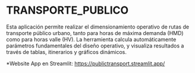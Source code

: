 # TRANSPORTE_PUBLICO

Esta aplicación permite realizar el dimensionamiento operativo de rutas de transporte público urbano, tanto para horas de máxima demanda (HMD) como para horas valle (HV). La herramienta calcula automáticamente parámetros fundamentales del diseño operativo, y visualiza resultados a través de tablas, itinerarios y gráficos dinámicos.

*Website App en Streamlit: https://publictransport.streamlit.app/
